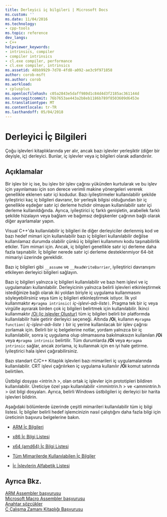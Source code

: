 ```yaml
---
title: Derleyici iç bilgileri | Microsoft Docs
ms.custom: ''
ms.date: 11/04/2016
ms.technology:
- cpp-tools
ms.topic: reference
dev_langs:
- C++
helpviewer_keywords:
- intrinsics, compiler
- compiler intrinsics
- cl.exe compiler, performance
- cl.exe compiler, intrinsics
ms.assetid: 48bb9929-7d78-4fd8-a092-ae3c9f971858
author: corob-msft
ms.author: corob
ms.workload:
- cplusplus
ms.openlocfilehash: c05a2843e5daff980d1c84d4d3f2185ac361144d
ms.sourcegitcommit: 76b7653ae443a2b8eb1186b789f8503609d6453e
ms.translationtype: MT
ms.contentlocale: tr-TR
ms.lasthandoff: 05/04/2018
---
```

# <a name="compiler-intrinsics"></a>Derleyici İç Bilgileri
Çoğu işlevleri kitaplıklarında yer alır, ancak bazı işlevler yerleşiktir (diğer bir deyişle, iç) derleyici. Bunlar, iç işlevler veya iç bilgileri olarak adlandırılır.  
  
## <a name="remarks"></a>Açıklamalar  
 Bir işlev bir iç ise, bu işlev bir işlev çağrısı yükünden kurtularak ve bu işlev için yayınlaması için son derece verimli makine yönergeleri vererek genellikle eklenen satır içi kodudur. Bazı iyileştirmeler kullanılabilir şekilde iyileştirici kaç iç bilgileri davranır, bir yerleşik bilgisi olduğundan bir iç genellikle eşdeğer satır içi derleme hızlıdır olmayan kullanılabilir satır içi derleme kullanıldığında. Ayrıca, iyileştirici iç farklı genişletin, arabellek farklı şekilde hizalayın veya bağlam ve bağımsız değişkenler çağrının bağlı olarak diğer ayarlamalar yapın.  
  
 Visual C++'da kullanılabilir iç bilgileri ile diğer derleyiciler derlenmiş kod ve bazı hedef mimari için kullanılabilir bazı iç bilgileri kullanılabilir değilse kullanılamaz durumda olabilir çünkü iç bilgileri kullanımını kodu taşınabilirlik etkiler. Tüm mimari için. Ancak, iç bilgileri genellikle satır içi derleme daha fazla taşınabilir. İç bilgiler nerede satır içi derleme desteklenmiyor 64-bit mimariyi üzerinde gereklidir.  
  
 Bazı iç bilgileri gibi `__assume` ve `__ReadWriteBarrier`, iyileştirici davranışını etkileyen derleyici bilgileri sağlayın.  
  
 Bazı iç bilgileri yalnızca iç bilgileri kullanılabilir ve bazı hem işlevi ve iç uygulamaları kullanılabilir. Derleyicinin yalnızca belirli işlevleri etkinleştirmek istediğinize bağlı olarak iki yoldan biriyle iç uygulama kullanmasını söyleyebilirsiniz veya tüm iç bilgileri etkinleştirmek istiyor. İlk yol kullanmaktır `#pragma intrinsic(` *iç-işlevi-adı-liste*`)`. Pragma tek bir iç veya virgülle ayırarak birden çok iç bilgileri belirtmek için kullanılabilir. İkinci kullanmaktır [/Oi (iç işlevler Oluştur)](../build/reference/oi-generate-intrinsic-functions.md) tüm iç bilgileri belirli bir platformda kullanılabilir hale getirir derleyici seçeneği. Altında **/Oi**, kullanın `#pragma function(` *iç-işlevi-adı-liste* `)` bir iç yerine kullanılacak bir işlev çağrısı zorlamak için. Belirli bir iç belgelerine notlar, yordam yalnızca bir iç kullanılabilir, sonra iç uygulama olup olmamasına bakılmaksızın kullanılan **/Oi** veya `#pragma intrinsic` belirtilir. Tüm durumlarda **/Oi** veya `#pragma intrinsic` sağlar, ancak zorlama, iç kullanmak için en iyi hale getirme. İyileştirici hala işlevi çağırabilirsiniz.  
  
 Bazı standart C/C++ Kitaplık işlevleri bazı mimarileri iç uygulamalarında kullanılabilir. CRT işlevi çağrılırken iç uygulama kullanılır **/Oi** komut satırında belirtilen.  
  
 Üstbilgi dosyası \<intrin.h >, olan ortak iç işlevler için prototipleri bildiren kullanılabilir. Üreticiye özel yapı kullanılabilir \<immintrin.h > ve \<ammintrin.h > üst bilgi dosyaları. Ayrıca, belirli Windows üstbilgileri iç derleyici bir harita işlevleri bildirin.  
  
 Aşağıdaki bölümlerde üzerinde çeşitli mimarileri kullanılabilir tüm iç bilgi listesi. İç bilgiler belirli hedef işlemcinizin nasıl çalıştığını daha fazla bilgi için üreticinin başvuru belgelerine bakın.  
  
-   [ARM İç Bilgileri](../intrinsics/arm-intrinsics.md)  
  
-   [x86 İç Bilgi Listesi](../intrinsics/x86-intrinsics-list.md)  
  
-   [x64 (amd64) İç Bilgi Listesi](../intrinsics/x64-amd64-intrinsics-list.md)  
  
-   [Tüm Mimarilerde Kullanılabilen İç Bilgiler](../intrinsics/intrinsics-available-on-all-architectures.md)  
  
-   [İç İşlevlerin Alfabetik Listesi](../intrinsics/alphabetical-listing-of-intrinsic-functions.md)  
  
## <a name="see-also"></a>Ayrıca Bkz.  
 [ARM Assembler başvurusu](../assembler/arm/arm-assembler-reference.md)   
 [Microsoft Macro Assembler başvurusu](../assembler/masm/microsoft-macro-assembler-reference.md)   
 [Anahtar sözcükler](../cpp/keywords-cpp.md)   
 [C Çalışma Zamanı Kitaplığı Başvurusu](../c-runtime-library/c-run-time-library-reference.md)